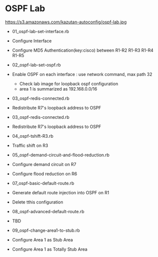 # OSPF Lab
https://s3.amazonaws.com/kazutan-autoconfig/ospf-lab.jpg
* 01_ospf-lab-set-interface.rb
 * Configure Interface
 * Configure MD5 Authentication(key:cisco)  between R1-R2  R1-R3  R1-R4  R1-R5

* 02_ospf-lab-set-ospf.rb
 * Enable OSPF on each interface : use network command,  max path 32
   * Check lab image for loopback ospf configuration
   * area 1 is summarized as 192.168.0.0/16

* 03_ospf-redis-connected.rb
 * Redistribute R7's loopback address to OSPF
 
* 03_ospf-redis-connected.rb
 * Redistribute R7's loopback address to OSPF

* 04_ospf-tshift-R3.rb
 * Traffic shift on R3

* 05_ospf-demand-circuit-and-flood-reduction.rb
 * Configure demand circuit on R7
 * Configure flood reduction on R6

* 07_ospf-basic-default-route.rb
 * Generate default route injection into OSPF on R1
 * Delete tthis configuration

* 08_ospf-advanced-default-route.rb
 * TBD

* 09_ospf-change-area1-to-stub.rb
 * Configure Area 1 as Stub Area
 * Configure Area 1 as Totally Stub Area






